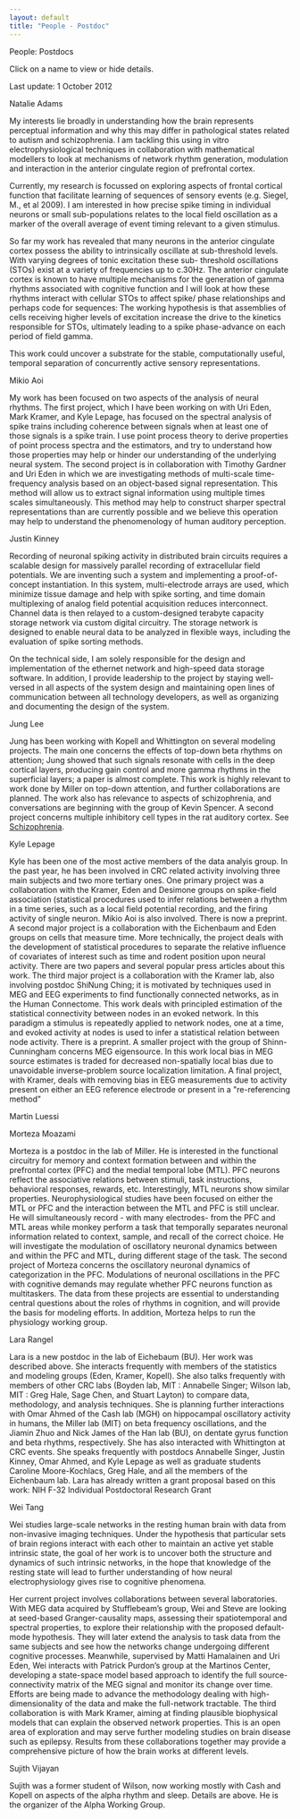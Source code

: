 ```yaml
---
layout: default
title: "People - Postdoc"
---
```

<div id="title">
	People: Postdocs
</div>
<p>
	Click on a name to view or hide details.
</p>
<p>
	Last update: 1 October 2012
</p>
<div id="Post1" class="CollapsiblePanel">
	<div class="CollapsiblePanelTab" tabindex="0">
		<div class="name">
			Natalie Adams
		</div>
		<div class="inst"></div>
	</div>
	<div class="CollapsiblePanelContent">
		<p>
			My interests lie broadly in understanding how the brain represents perceptual information and why
			this may differ in pathological states related to autism and schizophrenia. I am tackling this using
			in vitro electrophysiological techniques in collaboration with mathematical modellers to look at
			mechanisms of network rhythm generation, modulation and interaction in the anterior cingulate
			region of prefrontal cortex.
		</p>
		<p>
			Currently, my research is focussed on exploring aspects of frontal cortical function that facilitate
			learning of sequences of sensory events (e.g. Siegel, M., et al 2009). I am interested in how precise
			spike timing in individual neurons or small sub-populations relates to the local field oscillation as a
			marker of the overall average of event timing relevant to a given stimulus.
		</p>
		<p>
			So far my work has revealed that many neurons in the anterior cingulate cortex possess the ability
			to intrinsically oscillate at sub-threshold levels. With varying degrees of tonic excitation these sub-
			threshold oscillations (STOs) exist at a variety of frequencies up to c.30Hz. The anterior cingulate
			cortex is known to have multiple mechanisms for the generation of gamma rhythms associated with
			cognitive function and I will look at how these rhythms interact with cellular STOs to affect spike/
			phase relationships and perhaps code for sequences: The working hypothesis is that assemblies
			of cells receiving higher levels of excitation increase the drive to the kinetics responsible for STOs,
			ultimately leading to a spike phase-advance on each period of field gamma.
		</p>
		<p>
			This work could uncover a substrate for the stable, computationally useful, temporal separation of
			concurrently active sensory representations.
		</p>
	</div>
</div>

<div id="Post2" class="CollapsiblePanel">
	<div class="CollapsiblePanelTab" tabindex="0">
		<div class="name">
			Mikio Aoi
		</div>
		<div class="inst"></div>
	</div>
	<div class="CollapsiblePanelContent">
		<p>
			My work has been focused on two aspects of the analysis of neural rhythms.  The first project, which I have been working on with Uri Eden, Mark Kramer, and Kyle Lepage, has focused on the spectral analysis of spike trains including coherence between signals when at least one of those signals is a spike train.  I use point process theory to derive properties of point process spectra and the estimators, and try to understand how those properties may help or hinder our understanding of the underlying neural system.  The second project is in collaboration with Timothy Gardner and Uri Eden in which we are investigating methods of multi-scale time-frequency analysis based on an object-based signal representation.  This method will allow us to extract signal information using multiple times scales simultaneously. This method may help to construct sharper spectral representations than are currently possible and we believe this operation may help to understand the phenomenology of human auditory perception.
		</p>
	</div>
</div>

<div id="Post3" class="CollapsiblePanel">
	<div class="CollapsiblePanelTab" tabindex="0">
		<div class="name">
			Justin Kinney
		</div>
		<div class="inst"></div>
	</div>
	<div class="CollapsiblePanelContent">
		<p>
			Recording of neuronal spiking activity in distributed brain circuits
			requires a scalable design for massively parallel recording of
			extracellular field potentials. We are inventing such a system and
			implementing a proof-of-concept instantiation.  In this system,
			multi-electrode arrays are used, which minimize tissue damage and help
			with spike sorting, and time domain multiplexing of analog field
			potential acquisition reduces interconnect. Channel data is then
			relayed to a custom-designed terabyte capacity storage network via
			custom digital circuitry. The storage network is designed to enable
			neural data to be analyzed in flexible ways, including the evaluation
			of spike sorting methods.
		</p>
		<p>
			On the technical side, I am solely responsible for the design and implementation of the ethernet network and high-speed data storage software. In addition, I provide leadership to the project by staying well-versed in all aspects of the system design and maintaining open lines of communication between all technology developers, as well as organizing and documenting the design of the system.
		</p>
	</div>
</div>

<div id="Post4" class="CollapsiblePanel">
	<div class="CollapsiblePanelTab" tabindex="0">
		<div class="name">
			Jung Lee
		</div>
		<div class="inst"></div>
	</div>
	<div class="CollapsiblePanelContent">
		<p>
			Jung has been working with Kopell and Whittington on several modeling projects.  The main one concerns the effects of top-down beta rhythms on attention; Jung showed that such signals resonate with cells in the deep cortical layers, producing gain control and more gamma rhythms in the superficial layers; a paper is almost complete.  This work is highly relevant to work done by Miller on top-down attention, and further collaborations are planned.  The work also has relevance to aspects of schizophrenia, and conversations are beginning with the group of Kevin Spencer.  A second project concerns multiple inhibitory cell types in the rat auditory cortex.  See <a href="research_topics.htm">Schizophrenia</a>.
		</p>
	</div>
</div>

<div id="Post5" class="CollapsiblePanel">
	<div class="CollapsiblePanelTab" tabindex="0">
		<div class="name">
			Kyle Lepage
		</div>
		<div class="inst"></div>
	</div>
	<div class="CollapsiblePanelContent">
		<p>
			Kyle has been one of the most active members of the data analyis group. In the past year, he has been involved in CRC related activity involving three main subjects and two more tertiary ones. One primary project was a collaboration with the Kramer, Eden and Desimone groups on spike-field association (statistical procedures used to infer relations between a rhythm in a time series, such as a local field potential recording, and the firing activity of single neuron.  Mikio Aoi is also involved. There is now a preprint.   A second major project is a collaboration with the Eichenbaum and Eden groups on cells that measure time.  More technically, the project deals with the development of statistical procedures to separate the relative influence of covariates of interest such as time and rodent position upon neural activity.  There are two papers and several popular press articles about this work.  The third major project is a collaboration with the Kramer lab, also involving postdoc ShiNung Ching; it is motivated by techniques used in MEG and EEG experiments to find functionally connected networks, as in the Human Connectome. This work deals with principled estimation of the statistical connectivity between nodes in an evoked network. In this paradigm a stimulus is repeatedly applied to network nodes, one at a time, and evoked activity at nodes is used to infer a statistical relation between node activity. There is a preprint.  A smaller project with the group of Shinn-Cunningham concerns MEG eigensource. In this work local bias in MEG source estimates is traded for decreased non-spatially local bias due to unavoidable inverse-problem source localization limitation.  A final project, with Kramer, deals with removing bias in EEG measurements due to activity present on either an EEG reference electrode or present in a "re-referencing method"
		</p>
	</div>
</div>

<div id="Post10" class="CollapsiblePanel">
	<div class="CollapsiblePanelTab" tabindex="0">
		<div class="name">
			Martin Luessi
		</div>
		<div class="inst"></div>
	</div>
	<div class="CollapsiblePanelContent">
		<p></p>
	</div>
</div>

<div id="Post6" class="CollapsiblePanel">
	<div class="CollapsiblePanelTab" tabindex="0">
		<div class="name">
			Morteza Moazami
		</div>
		<div class="inst"></div>
	</div>
	<div class="CollapsiblePanelContent">
		<p>
			Morteza is a postdoc in the lab of Miller.  He is interested in the functional circuitry for memory and context formation between and within the prefrontal cortex (PFC) and the medial temporal lobe (MTL).  PFC neurons reflect the associative relations between stimuli, task instructions, behavioral responses, rewards, etc. Interestingly, MTL neurons show similar properties. Neurophysiological studies have been focused on either the MTL or PFC and the interaction between the MTL and PFC is still unclear. He will simultaneously record - with many electrodes- from the PFC and MTL areas while monkey perform a task that temporally separates neuronal information related to context, sample, and recall of the correct choice. He will investigate the modulation of oscillatory neuronal dynamics between and within the PFC and MTL, during different stage of the task. The second project of Morteza concerns the oscillatory neuronal dynamics of categorization in the PFC.   Modulations of neuronal oscillations in the PFC with cognitive demands may regulate whether PFC neurons function as multitaskers. The data from these projects are essential to understanding central questions about the roles of rhythms in cognition, and will provide the basis for modeling efforts.  In addition, Morteza helps to run the physiology working group.
		</p>
	</div>
</div>

<div id="Post7" class="CollapsiblePanel">
	<div class="CollapsiblePanelTab" tabindex="0">
		<div class="name">
			Lara Rangel
		</div>
		<div class="inst"></div>
	</div>
	<div class="CollapsiblePanelContent">
		<p>
			Lara is a new postdoc in the lab of Eichebaum (BU). Her work was described above. She interacts frequently with members of the statistics and modeling groups (Eden, Kramer, Kopell).  She also talks frequently with members of other CRC labs (Boyden lab, MIT : Annabelle Singer; Wilson lab, MIT : Greg Hale, Sage Chen, and Stuart Layton) to compare data, methodology, and analysis techniques.  She is planning further interactions with Omar Ahmed of the Cash lab (MGH) on hippocampal oscillatory activity in humans, the Miller lab (MIT) on beta frequency oscillations, and the Jiamin Zhuo and Nick James of the Han lab (BU), on dentate gyrus function and beta rhythms, respectively.   She has also interacted with Whittington at CRC events.  She speaks frequently with postdocs Annabelle Singer, Justin Kinney, Omar Ahmed, and Kyle Lepage as well as graduate students Caroline Moore-Kochlacs, Greg Hale, and all the members of the Eichenbaum lab.  Lara has already written a grant proposal based on this work: NIH F-32 Individual Postdoctoral Research Grant
		</p>
	</div>
</div>

<div id="Post8" class="CollapsiblePanel">
	<div class="CollapsiblePanelTab" tabindex="0">
		<div class="name">
			Wei Tang
		</div>
		<div class="inst"></div>
	</div>
	<div class="CollapsiblePanelContent">
		<p>
			Wei studies large-scale networks in the resting human brain with data
			from non-invasive imaging techniques. Under the hypothesis that
			particular sets of brain regions interact with each other to maintain
			an active yet stable intrinsic state, the goal of her work is to
			uncover both the structure and dynamics of such intrinsic networks, in
			the hope that knowledge of the resting state will lead to further
			understanding of how neural electrophysiology gives rise to cognitive
			phenomena.
		</p>
		<p>
			Her current project involves collaborations between several
			laboratories. With MEG data acquired by Stufflebeam’s group, Wei and
			Steve are looking at seed-based Granger-causality maps, assessing
			their spatiotemporal and spectral properties, to explore their
			relationship with the proposed default-mode hypothesis. They will
			later extend the analysis to task data from the same subjects and see
			how the networks change undergoing different cognitive processes.
			Meanwhile, supervised by Matti Hamalainen and Uri Eden, Wei interacts
			with Patrick Purdon’s group at the Martinos Center, developing a
			state-space model based approach to identify the full
			source-connectivity matrix of the MEG signal and monitor its change
			over time. Efforts are being made to advance the methodology dealing
			with high-dimensionality of the data and make the full-network
			tractable. The third collaboration is with Mark Kramer, aiming at
			finding plausible biophysical models that can explain the observed
			network properties. This is an open area of exploration and may serve
			further modeling studies on brain disease such as epilepsy. Results
			from these collaborations together may provide a comprehensive picture
			of how the brain works at different levels.
		</p>
	</div>
</div>

<div id="Post9" class="CollapsiblePanel">
	<div class="CollapsiblePanelTab" tabindex="0">
		<div class="name">
			Sujith Vijayan
		</div>
		<div class="inst"></div>
	</div>
	<div class="CollapsiblePanelContent">
		<p>
			Sujith was a former student of Wilson, now working mostly with Cash and Kopell on aspects of the alpha rhythm and sleep.  Details are above. He is the organizer of the Alpha Working Group.
		</p>
	</div>
</div>

<script type="text/javascript">
	var CollapsiblePanel1 = new Spry.Widget.CollapsiblePanel("Post1", {
		contentIsOpen : false
	});
</script>
<script type="text/javascript">
	var CollapsiblePanel2 = new Spry.Widget.CollapsiblePanel("Post2", {
		contentIsOpen : false
	});
</script>
<script type="text/javascript">
	var CollapsiblePanel3 = new Spry.Widget.CollapsiblePanel("Post3", {
		contentIsOpen : false
	});
</script>
<script type="text/javascript">
	var CollapsiblePanel4 = new Spry.Widget.CollapsiblePanel("Post4", {
		contentIsOpen : false
	});
</script>
<script type="text/javascript">
	var CollapsiblePanel5 = new Spry.Widget.CollapsiblePanel("Post5", {
		contentIsOpen : false
	});
</script>
<script type="text/javascript">
	var CollapsiblePanel6 = new Spry.Widget.CollapsiblePanel("Post6", {
		contentIsOpen : false
	});
</script>
<script type="text/javascript">
	var CollapsiblePanel7 = new Spry.Widget.CollapsiblePanel("Post7", {
		contentIsOpen : false
	});
</script>
<script type="text/javascript">
	var CollapsiblePanel8 = new Spry.Widget.CollapsiblePanel("Post8", {
		contentIsOpen : false
	});
</script>
<script type="text/javascript">
	var CollapsiblePanel9 = new Spry.Widget.CollapsiblePanel("Post9", {
		contentIsOpen : false
	});
</script>
<script type="text/javascript">
	var CollapsiblePanel10 = new Spry.Widget.CollapsiblePanel("Post10", {
		contentIsOpen : false
	});
</script>
